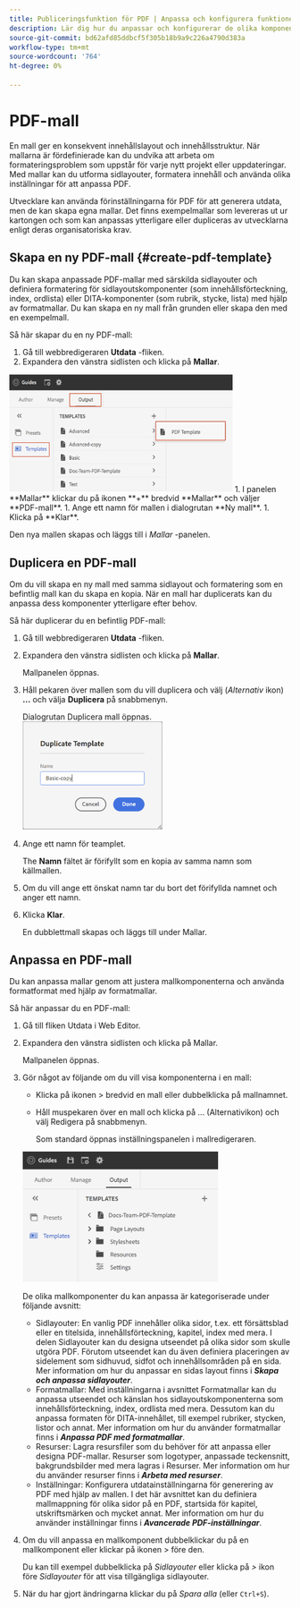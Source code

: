 ```yaml
---
title: Publiceringsfunktion för PDF | Anpassa och konfigurera funktionen för inbyggda PDF
description: Lär dig hur du anpassar och konfigurerar de olika komponenterna i funktionen PDF.
source-git-commit: bd62afd85ddbcf5f305b18b9a9c226a4790d383a
workflow-type: tm+mt
source-wordcount: '764'
ht-degree: 0%

---
```


# PDF-mall

En mall ger en konsekvent innehållslayout och innehållsstruktur. När mallarna är fördefinierade kan du undvika att arbeta om formateringsproblem som uppstår för varje nytt projekt eller uppdateringar. Med mallar kan du utforma sidlayouter, formatera innehåll och använda olika inställningar för att anpassa PDF.

Utvecklare kan använda förinställningarna för PDF för att generera utdata, men de kan skapa egna mallar. Det finns exempelmallar som levereras ut ur kartongen och som kan anpassas ytterligare eller dupliceras av utvecklarna enligt deras organisatoriska krav.


## Skapa en ny PDF-mall {#create-pdf-template}

Du kan skapa anpassade PDF-mallar med särskilda sidlayouter och definiera formatering för sidlayoutskomponenter (som innehållsförteckning, index, ordlista) eller DITA-komponenter (som rubrik, stycke, lista) med hjälp av formatmallar. Du kan skapa en ny mall från grunden eller skapa den med en exempelmall.

Så här skapar du en ny PDF-mall:
1. Gå till webbredigeraren **Utdata** -fliken.
1. Expandera den vänstra sidlisten och klicka på **Mallar**.
<img src="assets/create-pdf-template.png" alt="Skapa PDF-mall" width="400">
1. I panelen **Mallar** klickar du på ikonen **+** bredvid **Mallar** och väljer **PDF-mall**.
1. Ange ett namn för mallen i dialogrutan **Ny mall**.
1. Klicka på **Klar**.

Den nya mallen skapas och läggs till i *Mallar* -panelen.

## Duplicera en PDF-mall

Om du vill skapa en ny mall med samma sidlayout och formatering som en befintlig mall kan du skapa en kopia. När en mall har duplicerats kan du anpassa dess komponenter ytterligare efter behov.

Så här duplicerar du en befintlig PDF-mall:
1. Gå till webbredigeraren **Utdata** -fliken.
1. Expandera den vänstra sidlisten och klicka på **Mallar**.

   Mallpanelen öppnas.
1. Håll pekaren över mallen som du vill duplicera och välj (*Alternativ* ikon) **...** och välja **Duplicera** på snabbmenyn.

   Dialogrutan Duplicera mall öppnas.\
   <img src="assets/duplicate-template.png" alt="Mallen Duplicera PDF" width="250">
1. Ange ett namn för teamplet.

   The **Namn** fältet är förifyllt som en kopia av samma namn som källmallen.

1. Om du vill ange ett önskat namn tar du bort det förifyllda namnet och anger ett namn.
1. Klicka **Klar**.

   En dubblettmall skapas och läggs till under Mallar.

## Anpassa en PDF-mall

Du kan anpassa mallar genom att justera mallkomponenterna och använda formatformat med hjälp av formatmallar.

Så här anpassar du en PDF-mall:
1. Gå till fliken Utdata i Web Editor.
1. Expandera den vänstra sidlisten och klicka på Mallar.

   Mallpanelen öppnas.
1. Gör något av följande om du vill visa komponenterna i en mall:

   * Klicka på ikonen > bredvid en mall eller dubbelklicka på mallnamnet.
   * Håll muspekaren över en mall och klicka på ... (Alternativikon) och välj Redigera på snabbmenyn.

      Som standard öppnas inställningspanelen i mallredigeraren.
   <img src="assets/customize-pdf-template.png" alt="Anpassa PDF Teamplte" width="350">

   De olika mallkomponenter du kan anpassa är kategoriserade under följande avsnitt:
   * Sidlayouter: En vanlig PDF innehåller olika sidor, t.ex. ett försättsblad eller en titelsida, innehållsförteckning, kapitel, index med mera. I delen Sidlayouter kan du designa utseendet på olika sidor som skulle utgöra PDF. Förutom utseendet kan du även definiera placeringen av sidelement som sidhuvud, sidfot och innehållsområden på en sida. Mer information om hur du anpassar en sidas layout finns i ***Skapa och anpassa sidlayouter***.
   * Formatmallar: Med inställningarna i avsnittet Formatmallar kan du anpassa utseendet och känslan hos sidlayoutskomponenterna som innehållsförteckning, index, ordlista med mera. Dessutom kan du anpassa formaten för DITA-innehållet, till exempel rubriker, stycken, listor och annat. Mer information om hur du använder formatmallar finns i ***Anpassa PDF med formatmallar***.
   * Resurser: Lagra resursfiler som du behöver för att anpassa eller designa PDF-mallar. Resurser som logotyper, anpassade teckensnitt, bakgrundsbilder med mera lagras i Resurser. Mer information om hur du använder resurser finns i ***Arbeta med resurser***.
   * Inställningar: Konfigurera utdatainställningarna för generering av PDF med hjälp av mallen. I det här avsnittet kan du definiera mallmappning för olika sidor på en PDF, startsida för kapitel, utskriftsmärken och mycket annat. Mer information om hur du använder inställningar finns i ***Avancerade PDF-inställningar***.
1. Om du vill anpassa en mallkomponent dubbelklickar du på en mallkomponent eller klickar på ikonen > före den.

   Du kan till exempel dubbelklicka på *Sidlayouter* eller klicka på *>* ikon före *Sidlayouter* för att visa tillgängliga sidlayouter.
1. När du har gjort ändringarna klickar du på *Spara alla* (eller `Ctrl+S`).


